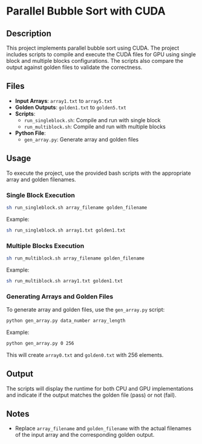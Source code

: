 # Parallel Bubble Sort with CUDA


## Description
This project implements parallel bubble sort using CUDA.
The project includes scripts to compile and execute the CUDA files for GPU using single block and multiple blocks configurations.
The scripts also compare the output against golden files to validate the correctness.


## Files
- **Input Arrays**: `array1.txt` to `array5.txt`
- **Golden Outputs**: `golden1.txt` to `golden5.txt`
- **Scripts**:
  - `run_singleblock.sh`: Compile and run with single block
  - `run_multiblock.sh`: Compile and run with multiple blocks
- **Python File**:
  - `gen_array.py`: Generate array and golden files


## Usage
To execute the project, use the provided bash scripts with the appropriate array and golden filenames.


### Single Block Execution
```sh
sh run_singleblock.sh array_filename golden_filename
```
Example:
```sh
sh run_singleblock.sh array1.txt golden1.txt
```

### Multiple Blocks Execution
```sh
sh run_multiblock.sh array_filename golden_filename
```
Example:
```sh
sh run_multiblock.sh array1.txt golden1.txt
```

### Generating Arrays and Golden Files
To generate array and golden files, use the `gen_array.py` script:
```sh
python gen_array.py data_number array_length
```
Example:
```sh
python gen_array.py 0 256
```
This will create `array0.txt` and `golden0.txt` with 256 elements.

## Output
The scripts will display the runtime for both CPU and GPU implementations and indicate if the output matches the golden file (pass) or not (fail).


## Notes
- Replace `array_filename` and `golden_filename` with the actual filenames of the input array and the corresponding golden output.
